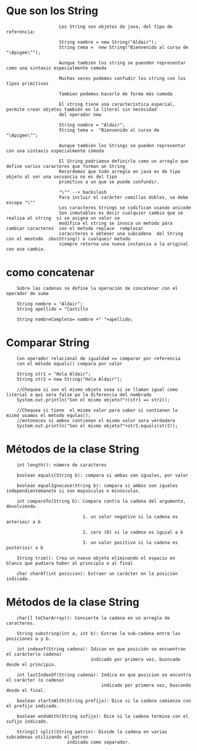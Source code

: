 

#                        Que son los String 

                        Los String son objetos de java, del tipo de referencia;

                        String nombre = new String("Aldair");
                        String tema =  new String("Bienvenido al curso de "\Apigee\"");

                        Aunque tambien los string se puenden representar como una sintaxis especialmente comoda 

                        Muchas veces podemos confudir los string con los tipos primitivos

                        Tambien podemos hacerlo de forma más comoda 

                        El string tiene una característica especial, permite crear objetos también en la literal sin necesidad
                        del operador new 

                        String nombre = "Aldair";
                        String tema =  "Bienvenido al curso de "\Apigee\""; 

                        Aunque también los Strings se pueden representar con una sintaxis especialmente cómoda

                        El String podriamso definirlo como un arreglo que define varios caracteres que forman un String
                        Recordemos que todo arreglo en java es de tipo objeto al ser una secuancia no es del tipo
                        primitivo a un que se puede confundir.

                        "\"" --> backslash
                        Para incluir el carácter comillas dobles, se debe escapa "\""
                        Los caracteres Strings se codifican usando unicode
                        Son inmutables es decir cualquier cambio que se realiza al string  si se asigna un valor se 
                        modifica el string se invoca un metodo para cambiar caracteres  con el metodo replace  remplazar
                        caraccteres o obtener una subcadena  del String con el meotodo  sbusString() o cualqueir metodo 
                        siempre retorna una nueva instancia a la original  con ese cambio.

#                       como concatenar 

        Sobre las cadenas se define la operación de concatenar con el operador de suma 

        String nombre = "Aldair";
        String apellido = "Castillo
        
        String nombreCompleto= nombre +" "+apellido;

#                   Comparar String 

        Con operador relaciónal de igualdad == comparar por referencia 
        con el método equals() compara por valor 

        String str1 = "Hola Aldair";
        String str2 = new String("Hola Aldair");

        //Chequea si son el mismo objeto osea si se llaman igual como literial a qui sera false po la diferencia del nombrado
        System.out.println("Son el mismo objeto?"+(str1 == str2));

        //Chequea si tiene  el mismo valor para saber si contienen lo mismo usamos el metodo equlas();
        //entoneces si ambos contienen el mismo valor sera verdadero 
        System.out.println("Son el mismo objeto?"+str1.equals(str2));

#       Métodos de la clase String

        int length(): número de caracteres 
        
		boolean equals(String b): compara si ambas son iguales, por valor
        
		boolean equalIgnocase(String b): compara si ambos son iguales independientemanete si son mayusculas o minúsculas.
        
		int compareTo(String b): Compara contra la cadena del argumento, devolviendo.
								 
								 1. un valor negativo si la cadena es anterioir a b 
								 
								 2. cero (0) si la cadena es iguial a b 
								 
								 3. un valor positivo si la cadena es posterioir a b 
		
		String trim(): Crea un nuevo objeto eliminando el espacio en blanco que pudiera haber al principio o al final
		
		char charAT(int posicion): Extraer un carácter en la posición indicada.

#       Métodos de la clase String			

		char[] toCharArray(): Convierte la cadena en un arreglo de caracteres.
		
		String substring(int a, int b): Extrae la sub-cadena entre las posiciones a y b.
		
		int indexof(String cadena): Idican en que posición se encuentran el carácter(o cadena)
									indicado por primera vez, busncado desde el principio.
									
		int lastIndexOf(String cadena): Indica en que posicion se encuntra el carácter (o cadena)
										indicado por primera vez, buscando desde el final.
										
		boolean startsWith(String prefijo): Dice si la cadena comienza con el prefijo indicado.
		
		boolean endsWith(String sufijo): Dice si la cadena termina con el sufijo indicado.
		
		String[] split(String patrin): Divide la cadena en varias subcadenas utilizando el patron 
					       indicado como separador.   